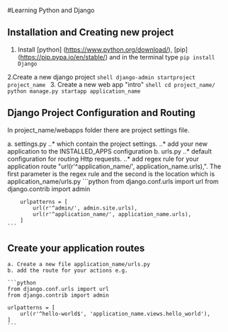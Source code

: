 #Learning Python and Django

## Installation and Creating new project
1. Install [python] (https://www.python.org/download/), [pip] (https://pip.pypa.io/en/stable/) and in the terminal type `pip install Django`

2.Create a new django project 
 	 ```shell
 	 django-admin startproject project_name
 	 ```
3. Create a new web app "intro"
	```shell
	 cd project_name/
 	 python manage.py startapp application_name
 	 ```
## Django Project Configuration and Routing

In project_name/webapps folder there are project settings file.

a. settings.py 
	..* which contain the project settings.
	..* add your new application to the INSTALLED_APPS configuration
b. urls.py 
	..* default configuration for routing Http requests.
	..* add regex rule for your application route "url(r'^application_name/', application_name.urls),". The first parameter is the regex rule and the second is the location which is application_name/urls.py
	```python
			from django.conf.urls import url
		from django.contrib import admin

		urlpatterns = [
		    url(r'^admin/', admin.site.urls),
		    url(r'^application_name/', application_name.urls),
		]
	```

## Create your application routes 
	
	a. Create a new file application_name/urls.py
	b. add the route for your actions e.g.
	
	```python
	from django.conf.urls import url
	from django.contrib import admin

	urlpatterns = [
	    url(r'^hello-world$', 'application_name.views.hello_world'),
	]
	```



